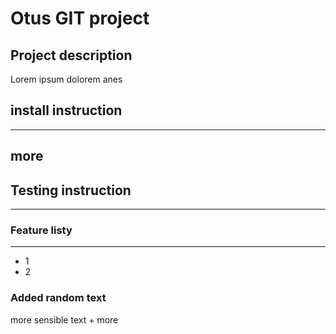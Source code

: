 # Otus GIT project

## Project description
Lorem ipsum dolorem anes

## install instruction
----------

## more


## Testing instruction
----------

### Feature listy
--------
- 1
- 2

### Added random text
more sensible text + more